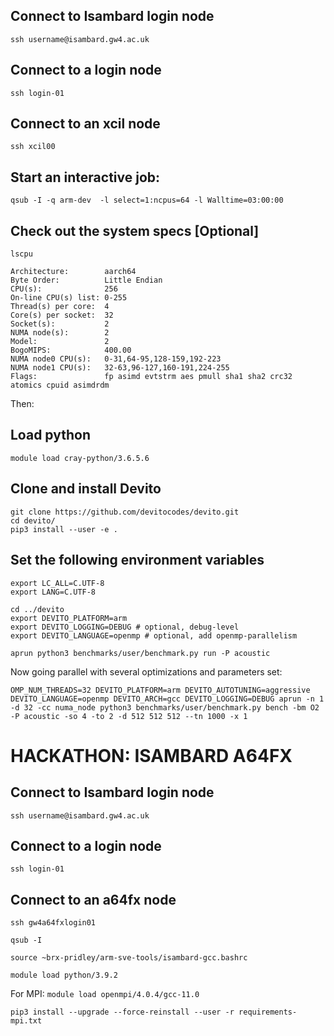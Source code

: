## Connect to Isambard login node
`ssh username@isambard.gw4.ac.uk`

## Connect to a login node
`ssh login-01`

## Connect to an xcil node
`ssh xcil00`

## Start an interactive job:
`qsub -I -q arm-dev  -l select=1:ncpus=64 -l Walltime=03:00:00`

## Check out the system specs [Optional]
`lscpu`
```
Architecture:        aarch64
Byte Order:          Little Endian
CPU(s):              256
On-line CPU(s) list: 0-255
Thread(s) per core:  4
Core(s) per socket:  32
Socket(s):           2
NUMA node(s):        2
Model:               2
BogoMIPS:            400.00
NUMA node0 CPU(s):   0-31,64-95,128-159,192-223
NUMA node1 CPU(s):   32-63,96-127,160-191,224-255
Flags:               fp asimd evtstrm aes pmull sha1 sha2 crc32 atomics cpuid asimdrdm
```

Then:


## Load python
`module load cray-python/3.6.5.6`
## Clone and install Devito
```
git clone https://github.com/devitocodes/devito.git
cd devito/
pip3 install --user -e .
```
## Set the following environment variables
```
export LC_ALL=C.UTF-8
export LANG=C.UTF-8
```

```
cd ../devito
export DEVITO_PLATFORM=arm
export DEVITO_LOGGING=DEBUG # optional, debug-level
export DEVITO_LANGUAGE=openmp # optional, add openmp-parallelism
```

`aprun python3 benchmarks/user/benchmark.py run -P acoustic`

Now going parallel with several optimizations and parameters set:

```
OMP_NUM_THREADS=32 DEVITO_PLATFORM=arm DEVITO_AUTOTUNING=aggressive DEVITO_LANGUAGE=openmp DEVITO_ARCH=gcc DEVITO_LOGGING=DEBUG aprun -n 1 -d 32 -cc numa_node python3 benchmarks/user/benchmark.py bench -bm O2 -P acoustic -so 4 -to 2 -d 512 512 512 --tn 1000 -x 1
```

# HACKATHON: ISAMBARD A64FX
## Connect to Isambard login node
`ssh username@isambard.gw4.ac.uk`

## Connect to a login node
`ssh login-01`

## Connect to an a64fx node
`ssh gw4a64fxlogin01`

`qsub -I`

`source ~brx-pridley/arm-sve-tools/isambard-gcc.bashrc`

`module load python/3.9.2`

For MPI:
`module load openmpi/4.0.4/gcc-11.0`

`pip3 install --upgrade --force-reinstall --user -r requirements-mpi.txt`


